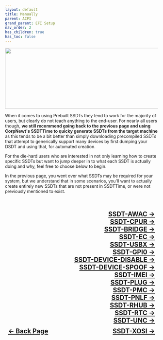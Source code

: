 ```yaml
---
layout: default
title: Manually
parent: ACPI
grand_parent: EFI Setup
nav_order: 2
has_children: true
has_toc: false
---
```


<style>
  .navigation-container {
    display: flex;
    justify-content: space-between;
    align-items: center;
    width: 100%;
  }
  
  .nav-button {
    margin: 10px;
  }

  .SSDT-button-container {
    text-align: right;
  }

  .SSDT-next-button {
    margin: 10px;
    top: 0px;
    bottom: 0px;
    left: 0px;
    right: 0px;
  }
</style>

<p align="center">
  <img width="650" height="200" src="../../../../../../assets/Headers/Header-Method-Manual.png">
</p>

When it comes to using Prebuilt SSDTs they tend to work for the majority of users, but clearly do not teach anything to the end-user. For nearly all users though, **we still recommend going back to the previous page and using CorpNewt's SSDTTime to quicky generate SSDTs from the target machine** as this tends to be a bit better than simply downloading precompiled SSDTs that attempt to generically support many devices by first dumping your DSDT and using that, for automated creation. 

For the die-hard users who are interested in not only learning how to create specific SSDTs but want to jump deeper in to what each SSDT is actually doing and why, feel free to choose below to begin.

In the previous page, you went over what SSDTs may be required for your system, but we understand that in some scenarios, you'll want to actually create entirely new SSDTs that are not present in SSDTTime, or were not previously mentioned to exist.

<h2 align="center">
  <br>
  <div class="SSDT-button-container">
  <a class="SSDT-next-button" href="../01-SSDT-AWAC">SSDT-AWAC &rarr;</a>
  </div>
  <div class="SSDT-button-container">
  <a class="SSDT-next-button" href="../02-SSDT-CPUR">SSDT-CPUR &rarr;</a>
  </div>
  <div class="SSDT-button-container">
  <a class="SSDT-next-button" href="../03-SSDT-BRIDGE">SSDT-BRIDGE &rarr;</a>
  </div>
  <div class="SSDT-button-container">
  <a class="SSDT-next-button" href="../04-SSDT-EC">SSDT-EC &rarr;</a>
  </div>
  <div class="SSDT-button-container">
  <a class="SSDT-next-button" href="../05-SSDT-USBX">SSDT-USBX &rarr;</a>
  </div>
  <div class="SSDT-button-container">
  <a class="SSDT-next-button" href="../06-SSDT-GPI0">SSDT-GPI0 &rarr;</a>
  </div>
  <div class="SSDT-button-container">
  <a class="SSDT-next-button" href="../07-SSDT-DEVICE-DISABLE">SSDT-DEVICE-DISABLE &rarr;</a>
  </div>
  <div class="SSDT-button-container">
  <a class="SSDT-next-button" href="../08-SSDT-DEVICE-SPOOF">SSDT-DEVICE-SPOOF &rarr;</a>
  </div>
  <div class="SSDT-button-container">
  <a class="SSDT-next-button" href="../09-SSDT-IMEI">SSDT-IMEI &rarr;</a>
  </div>
  <div class="SSDT-button-container">
  <a class="SSDT-next-button" href="../10-SSDT-PLUG">SSDT-PLUG &rarr;</a>
  </div>
  <div class="SSDT-button-container">
  <a class="SSDT-next-button" href="../11-SSDT-PMC">SSDT-PMC &rarr;</a>
  </div>
  <div class="SSDT-button-container">
  <a class="SSDT-next-button" href="../12-SSDT-PNLF">SSDT-PNLF &rarr;</a>
  </div>
  <div class="SSDT-button-container">
  <a class="SSDT-next-button" href="../13-SSDT-RHUB">SSDT-RHUB &rarr;</a>
  </div>
  <div class="SSDT-button-container">
  <a class="SSDT-next-button" href="../14-SSDT-RTC">SSDT-RTC &rarr;</a>
  </div>
  <div class="SSDT-button-container">
  <a class="SSDT-next-button" href="../15-SSDT-UNC">SSDT-UNC &rarr;</a>
  </div>
  <div class="navigation-container">
    <a class="nav-button" href="../../index/">&larr; Back Page</a>
    <a class="nav-button" href="../16-SSDT-XOSI">SSDT-XOSI &rarr;</a>
  </div>
  <br>
</h2>
